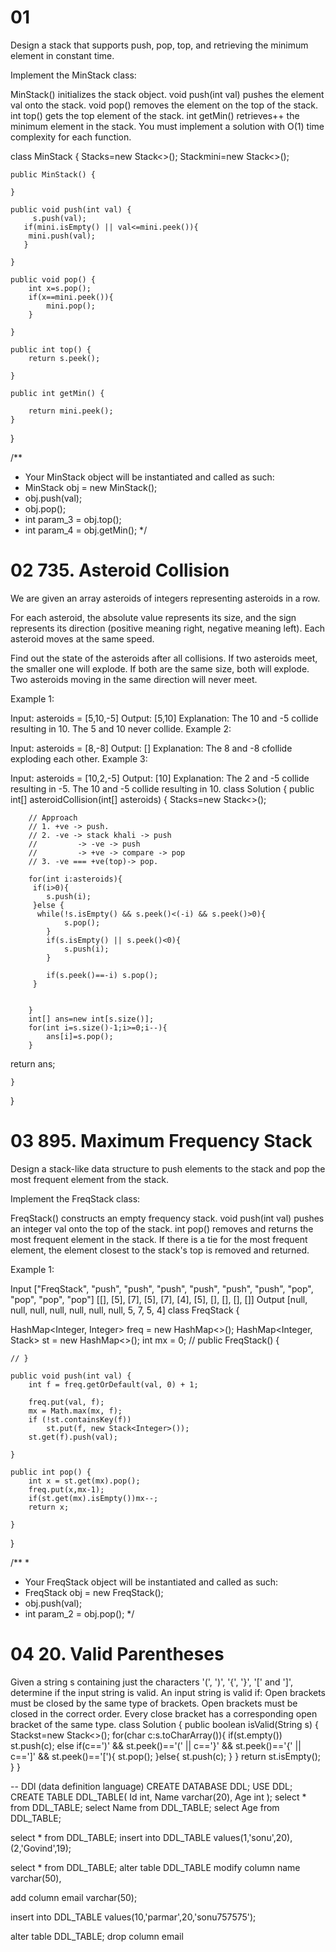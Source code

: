 # 01 


Design a stack that supports push, pop, top, and retrieving the minimum element in constant time.

Implement the MinStack class:

MinStack() initializes the stack object.
void push(int val) pushes the element val onto the stack.
void pop() removes the element on the top of the stack.
int top() gets the top element of the stack.
int getMin() retrieves++ the minimum element in the stack.
You must implement a solution with O(1) time complexity for each function.



class MinStack {
     Stack<Integer>s=new Stack<>();
   Stack<Integer>mini=new Stack<>();

    public MinStack() {
        
    }
    
    public void push(int val) {
         s.push(val);
       if(mini.isEmpty() || val<=mini.peek()){
        mini.push(val);
       }
        
    }
    
    public void pop() {
        int x=s.pop();
        if(x==mini.peek()){
            mini.pop();
        }
        
    }
    
    public int top() {
        return s.peek();
        
    }
    
    public int getMin() {
        
        return mini.peek();
    }
}

/**
 * Your MinStack object will be instantiated and called as such:
 * MinStack obj = new MinStack();
 * obj.push(val);
 * obj.pop();
 * int param_3 = obj.top();
 * int param_4 = obj.getMin();
 */


 # 02 735. Asteroid Collision

We are given an array asteroids of integers representing asteroids in a row.

For each asteroid, the absolute value represents its size, and the sign represents its direction (positive meaning right, negative meaning left). Each asteroid moves at the same speed.

Find out the state of the asteroids after all collisions. If two asteroids meet, the smaller one will explode. If both are the same size, both will explode. Two asteroids moving in the same direction will never meet.

 

Example 1:

Input: asteroids = [5,10,-5]
Output: [5,10]
Explanation: The 10 and -5 collide resulting in 10. The 5 and 10 never collide.
Example 2:

Input: asteroids = [8,-8]
Output: []
Explanation: The 8 and -8 cfollide exploding each other.
Example 3:

Input: asteroids = [10,2,-5]
Output: [10]
Explanation: The 2 and -5 collide resulting in -5. The 10 and -5 collide resulting in 10.
 class Solution {
    public int[] asteroidCollision(int[] asteroids) {
        Stack<Integer>s=new Stack<>();
     

        // Approach
        // 1. +ve -> push.
        // 2. -ve -> stack khali -> push
        //         -> -ve -> push
        //         -> +ve -> compare -> pop
        // 3. -ve === +ve(top)-> pop.
     
        for(int i:asteroids){
         if(i>0){
            s.push(i);
         }else {
          while(!s.isEmpty() && s.peek()<(-i) && s.peek()>0){
                s.pop();
            }
            if(s.isEmpty() || s.peek()<0){
                s.push(i);
            }
          
            if(s.peek()==-i) s.pop();
         }


        }
        int[] ans=new int[s.size()];
        for(int i=s.size()-1;i>=0;i--){
            ans[i]=s.pop();
        }
return ans;

        
    }
}


# 03 895. Maximum Frequency Stack

Design a stack-like data structure to push elements to the stack and pop the most frequent element from the stack.

Implement the FreqStack class:

FreqStack() constructs an empty frequency stack.
void push(int val) pushes an integer val onto the top of the stack.
int pop() removes and returns the most frequent element in the stack.
If there is a tie for the most frequent element, the element closest to the stack's top is removed and returned.
 

Example 1:

Input
["FreqStack", "push", "push", "push", "push", "push", "push", "pop", "pop", "pop", "pop"]
[[], [5], [7], [5], [7], [4], [5], [], [], [], []]
Output
[null, null, null, null, null, null, null, 5, 7, 5, 4]
class FreqStack {

 HashMap<Integer, Integer> freq = new HashMap<>();
        HashMap<Integer, Stack<Integer>> st = new HashMap<>();
        int mx = 0;
    // public FreqStack() {
       
    // }

    public void push(int val) {
        int f = freq.getOrDefault(val, 0) + 1;

        freq.put(val, f);
        mx = Math.max(mx, f);
        if (!st.containsKey(f))
            st.put(f, new Stack<Integer>());
        st.get(f).push(val);

    }

    public int pop() {
        int x = st.get(mx).pop();
        freq.put(x,mx-1);
        if(st.get(mx).isEmpty())mx--;
        return x;

    }
}

/**
 * 
 * Your FreqStack object will be instantiated and called as such:
 * FreqStack obj = new FreqStack();
 * obj.push(val);
 * int param_2 = obj.pop();
 */


 # 04 20. Valid Parentheses
Given a string s containing just the characters '(', ')', '{', '}', '[' and ']', determine if the input string is valid.
An input string is valid if:
Open brackets must be closed by the same type of brackets.
Open brackets must be closed in the correct order.
Every close bracket has a corresponding open bracket of the same type.
 class Solution {
    public boolean isValid(String s) {
         Stack<Character>st=new Stack<>();
         for(char c:s.toCharArray()){
            if(st.empty()) st.push(c);
            else if(c==')' && st.peek()=='(' || c=='}' && st.peek()=='{' || c==']' && st.peek()=='['){
                st.pop();
            }else{
                st.push(c);
            }
         }
        return st.isEmpty();
    }
}


-- DDl (data definition language)
CREATE DATABASE DDL;
USE DDL;
CREATE TABLE DDL_TABLE(
Id int,
Name varchar(20),
Age int
);
select * from DDL_TABLE;
select Name from DDL_TABLE;
select Age from DDL_TABLE;

select * from DDL_TABLE;
insert into DDL_TABLE
values(1,'sonu',20),
(2,'Govind',19);

select * from DDL_TABLE;
alter table DDL_TABLE
modify column name varchar(50),

add column email varchar(50);

insert into DDL_TABLE
values(10,'parmar',20,'sonu757575');

alter table DDL_TABLE;
drop column email